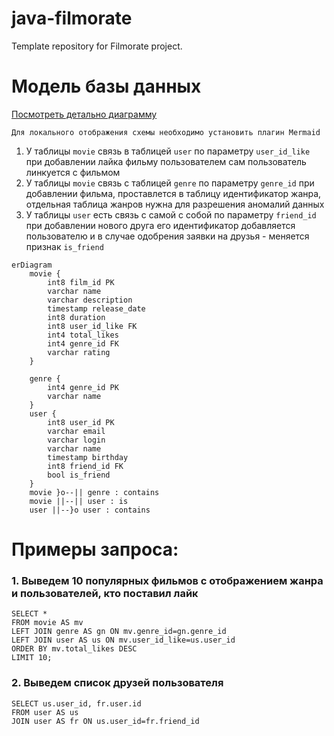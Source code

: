 # java-filmorate
Template repository for Filmorate project.

# Модель базы данных
[Посмотреть детально диаграмму](https://dbdiagram.io/d/Filmorate-66939c0a9939893daedf2e4d)

```Для локального отображения схемы необходимо установить плагин Mermaid```

1. У таблицы ```movie``` связь в таблицей ```user``` по параметру ```user_id_like``` 
при добавлении лайка фильму пользователем сам пользователь линкуется с фильмом
2. У таблицы ```movie``` связь с таблицей ```genre``` по параметру ```genre_id```
при добавлении фильма, проставлется в таблицу идентификатор жанра, отдельная таблица жанров нужна для разрешения 
аномалий данных
3. У таблицы ```user``` есть связь с самой с собой по параметру ```friend_id```
при добавлении нового друга его идентификатор добавляется пользователю и в случае 
одобрения заявки на друзья - меняется признак ```is_friend```

```mermaid
erDiagram
    movie {
        int8 film_id PK
        varchar name
        varchar description
        timestamp release_date
        int8 duration
        int8 user_id_like FK
        int4 total_likes
        int4 genre_id FK
        varchar rating
    }
    
    genre {
        int4 genre_id PK
        varchar name
    }
    user {
        int8 user_id PK
        varchar email
        varchar login
        varchar name
        timestamp birthday
        int8 friend_id FK
        bool is_friend
    }
    movie }o--|| genre : contains
    movie ||--|| user : is
    user ||--}o user : contains
```

# Примеры запроса:
### 1. Выведем 10 популярных фильмов с отображением жанра и пользователей, кто поставил лайк
```
SELECT *
FROM movie AS mv
LEFT JOIN genre AS gn ON mv.genre_id=gn.genre_id
LEFT JOIN user AS us ON mv.user_id_like=us.user_id
ORDER BY mv.total_likes DESC
LIMIT 10;
```

### 2. Выведем список друзей пользователя
```
SELECT us.user_id, fr.user.id
FROM user AS us
JOIN user AS fr ON us.user_id=fr.friend_id
```